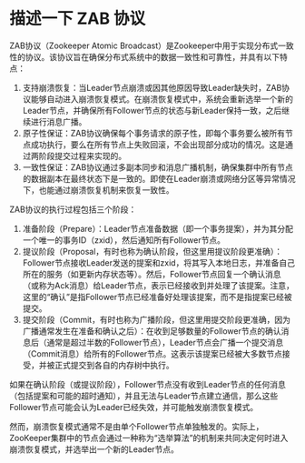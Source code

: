 # 描述一下 ZAB 协议

ZAB协议（Zookeeper Atomic Broadcast）是Zookeeper中用于实现分布式一致性的协议。该协议旨在确保分布式系统中的数据一致性和可靠性，并具有以下特点：

1. 支持崩溃恢复：当Leader节点崩溃或因其他原因导致Leader缺失时，ZAB协议能够自动进入崩溃恢复模式。在崩溃恢复模式中，系统会重新选举一个新的Leader节点，并确保所有Follower节点的状态与新Leader保持一致，之后继续进行消息广播。
2. 原子性保证：ZAB协议确保每个事务请求的原子性，即每个事务要么被所有节点成功执行，要么在所有节点上失败回滚，不会出现部分成功的情况。这是通过两阶段提交过程来实现的。
3. 一致性保证：ZAB协议通过多副本同步和消息广播机制，确保集群中所有节点的数据副本在最终状态下是一致的。即使在Leader崩溃或网络分区等异常情况下，也能通过崩溃恢复机制来恢复一致性。

ZAB协议的执行过程包括三个阶段：

1. 准备阶段（Prepare）：Leader节点准备数据（即一个事务提案），并为其分配一个唯一的事务ID（zxid），然后通知所有Follower节点。
2. 提议阶段（Proposal，有时也称为确认阶段，但这里用提议阶段更准确）：Follower节点接收Leader发送的提案和zxid，将其写入本地日志，并准备自己所在的服务（如更新内存状态等）。然后，Follower节点回复一个确认消息（或称为Ack消息）给Leader节点，表示已经接收到并处理了该提案。注意，这里的“确认”是指Follower节点已经准备好处理该提案，而不是指提案已经被提交。
3. 提交阶段（Commit，有时也称为广播阶段，但这里用提交阶段更准确，因为广播通常发生在准备和确认之后）：在收到足够数量的Follower节点的确认消息后（通常是超过半数的Follower节点），Leader节点会广播一个提交消息（Commit消息）给所有的Follower节点。这表示该提案已经被大多数节点接受，并被正式提交到各自的内存树中执行。

如果在确认阶段（或提议阶段），Follower节点没有收到Leader节点的任何消息（包括提案和可能的超时通知），并且无法与Leader节点建立通信，那么这些Follower节点可能会认为Leader已经失效，并可能触发崩溃恢复模式。

然而，崩溃恢复模式通常不是由单个Follower节点单独触发的。实际上，ZooKeeper集群中的节点会通过一种称为“选举算法”的机制来共同决定何时进入崩溃恢复模式，并选举出一个新的Leader节点。
